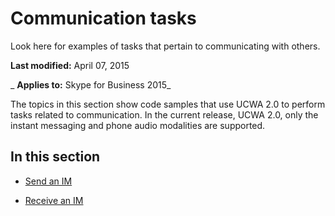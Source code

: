 
# Communication tasks
Look here for examples of tasks that pertain to communicating with others.

 **Last modified:** April 07, 2015

 _ **Applies to:** Skype for Business 2015_

The topics in this section show code samples that use UCWA 2.0 to perform tasks related to communication. In the current release, UCWA 2.0, only the instant messaging and phone audio modalities are supported.


## In this section


- [Send an IM](SendAnIM.md)
    
- [Receive an IM](ReceiveAnIM.md)
    
